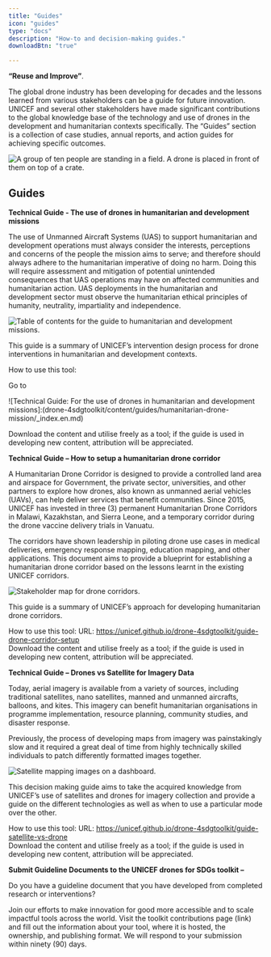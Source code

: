 ```yaml
---
title: "Guides"
icon: "guides"
type: "docs"
description: "How-to and decision-making guides."
downloadBtn: "true"

---
```


**“Reuse and Improve”**.

The global drone industry has been developing for decades and the lessons learned from various stakeholders can be a guide for future innovation.
UNICEF and several other stakeholders have made significant contributions to the global knowledge base of the technology and use of drones in the development and humanitarian contexts specifically.
The “Guides” section is a collection of case studies, annual reports, and action guides for achieving specific outcomes.

![A group of ten people are standing in a field. A drone is placed in front of them on top of a crate.](/drone-4sdgtoolkit/guides/UN0264779.jpg)


## Guides

**Technical Guide - The use of drones in humanitarian and development missions**

The use of Unmanned Aircraft Systems (UAS) to support humanitarian and development operations must always consider the interests, perceptions and concerns of the people the mission aims to serve; and therefore should always adhere to the humanitarian imperative of doing no harm. Doing this will require assessment and mitigation of potential unintended consequences that UAS operations may have on affected communities and humanitarian action. UAS deployments in the humanitarian and development sector must observe the humanitarian ethical principles of humanity, neutrality, impartiality and independence.

![Table of contents for the guide to humanitarian and development missions.](/drone-4sdgtoolkit/static/guides/guided4g001.png)

This guide is a summary of UNICEF’s intervention design process for drone interventions in humanitarian and development contexts.

How to use this tool:

Go to

![Technical Guide: For the use of drones in humanitarian and development missions]:(drone-4sdgtoolkit/content/guides/humanitarian-drone-mission/_index.en.md)

Download the content and utilise freely as a tool; if the guide is used in developing new content, attribution will be appreciated.


**Technical Guide – How to setup a humanitarian drone corridor**

A Humanitarian Drone Corridor is designed to provide a controlled land area and airspace for Government, the private sector, universities, and other partners to explore how drones, also known as unmanned aerial vehicles (UAVs), can help deliver services that benefit communities. Since 2015, UNICEF has invested in three (3) permanent Humanitarian Drone Corridors in Malawi, Kazakhstan, and Sierra Leone, and a temporary corridor during the drone vaccine delivery trials in Vanuatu.   

The corridors have shown leadership in piloting drone use cases in medical deliveries, emergency response mapping, education mapping, and other applications. This document aims to provide a blueprint for establishing a humanitarian drone corridor based on the lessons learnt in the existing UNICEF corridors. 

![Stakeholder map for drone corridors.](/drone-4sdgtoolkit/static/guides/guided4g002.png)

This guide is a summary of UNICEF’s approach for developing humanitarian drone corridors.  

How to use this tool: 
URL: https://unicef.github.io/drone-4sdgtoolkit/guide-drone-corridor-setup  
Download the content and utilise freely as a tool; if the guide is used in developing new content, attribution will be appreciated.


**Technical Guide – Drones vs Satellite for Imagery Data**

Today, aerial imagery is available from a variety of sources, including traditional satellites, nano satellites, manned and unmanned aircrafts, balloons, and kites. This imagery can benefit humanitarian organisations in programme implementation, resource planning, community studies, and disaster response.  

Previously, the process of developing maps from imagery was painstakingly slow and it required a great deal of time from highly technically skilled individuals to patch differently formatted images together. 

![Satellite mapping images on a dashboard.](/drone-4sdgtoolkit/static/guides/guided4g003.png)

This decision making guide aims to take the acquired knowledge from UNICEF’s use of satellites and drones for imagery collection and provide a guide on the different technologies as well as when to use a particular mode over the other. 

How to use this tool: 
URL: https://unicef.github.io/drone-4sdgtoolkit/guide-satellite-vs-drone  
Download the content and utilise freely as a tool; if the guide is used in developing new content, attribution will be appreciated. 


**Submit Guideline Documents to the UNICEF drones for SDGs toolkit –**

Do you have a guideline document that you have developed from completed research or interventions?  

Join our efforts to make innovation for good more accessible and to scale impactful tools across the world. Visit the toolkit contributions page (link) and fill out the information about your tool, where it is hosted, the ownership, and publishing format. We will respond to your submission within ninety (90) days. 
